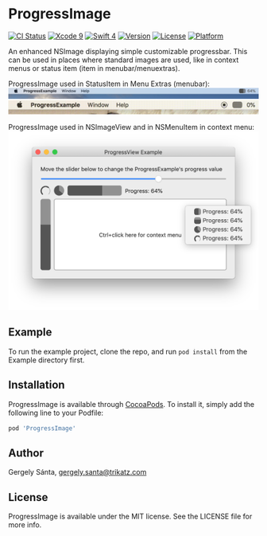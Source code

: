 # ProgressImage

[![CI Status](https://img.shields.io/travis/gergelysanta/ProgressImage.svg?style=flat)](https://travis-ci.org/gergelysanta/ProgressImage)
[![Xcode 9](https://img.shields.io/badge/Xcode-9-blue.svg)](https://developer.apple.com/xcode/)
[![Swift 4](https://img.shields.io/badge/Swift-4-blue.svg)](https://swift.org/)
[![Version](https://img.shields.io/cocoapods/v/ProgressImage.svg?style=flat)](https://cocoapods.org/pods/ProgressImage)
[![License](https://img.shields.io/cocoapods/l/ProgressImage.svg?style=flat)](https://cocoapods.org/pods/ProgressImage)
[![Platform](https://img.shields.io/badge/platforms-macOS-blue.svg)](https://developer.apple.com/platforms/)

An enhanced NSImage displaying simple customizable progressbar. This can be used in places where standard images are used,
like in context menus or status item (item in menubar/menuextras). 

ProgressImage used in StatusItem in Menu Extras (menubar):
![Screenshot#1](https://github.com/gergelysanta/ProgressImage/blob/master/Screenshots/ProgressImageStatusItem.png "ProgressImage in Menu Extras")
![Screenshot#2](https://github.com/gergelysanta/ProgressImage/blob/master/Screenshots/ProgressImageStatusItem.gif "ProgressImage in Menu Extras animated")

ProgressImage used in NSImageView and in NSMenuItem in context menu:
![Screenshot#3](https://github.com/gergelysanta/ProgressImage/blob/master/Screenshots/ProgressImageContextMenu.png "ProgressImage in Context Menu")

## Example

To run the example project, clone the repo, and run `pod install` from the Example directory first.

## Installation

ProgressImage is available through [CocoaPods](https://cocoapods.org). To install
it, simply add the following line to your Podfile:

```ruby
pod 'ProgressImage'
```

## Author

Gergely Sánta, gergely.santa@trikatz.com

## License

ProgressImage is available under the MIT license. See the LICENSE file for more info.
